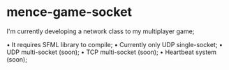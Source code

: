 # mence-game-socket
I'm currently developing a network class to my multiplayer game;

• It requires SFML library to compile;
• Currently only UDP single-socket;
• UDP multi-socket (soon);
• TCP multi-socket (soon);
• Heartbeat system (soon);
